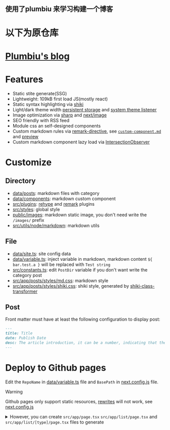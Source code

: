 ## 使用了plumbiu 来学习构建一个博客

# 以下为原仓库
# [Plumbiu's blog](https://blog.plumbiu.top/)

# Features

- Static stite generate(SSG)
- Lightweight: 109kB first load JS(mostly react)
- Static syntax highlighting via [shiki](https://github.com/shikijs/shiki)
- Light/dark theme width [persistent storage](https://developer.mozilla.org/en-US/docs/Web/API/Window/localStorage) and [system theme listener](https://developer.mozilla.org/en-US/docs/Web/API/Window/matchMedia)
- Image optimization via [sharp](https://github.com/lovell/sharp) and [next/image](https://nextjs.org/docs/basic-features/image-optimization)
- SEO friendly with RSS feed
- Module css an self-designed components
- Custom markdown rules via [remark-directive](https://github.com/remarkjs/remark-directive), see [`custom-component.md`](/data/posts/note/custom-component.md) and [preview](https://blog.plumbiu.top/posts/note/custom-component)
- Custom markdown component lazy load via [IntersectionObserver](https://developer.mozilla.org/en-US/docs/Web/API/IntersectionObserver)

# Customize

## Directory

- [data/posts](/data/posts/): markdown files with category
- [data/components](/data/components/): markdown custom component
- [src/plugins](/src/plugins/): [rehype](https://github.com/rehypejs/rehype) and [remark](https://github.com/remarkjs/remark) plugins
- [src/styles](/src/styles/): global style
- [public/images](/public/images/): markdown static image, you don't need write the `/images/` prefix
- [src/utils/node/markdown](/src/utils/node/markdown): markdown utils

## File

- [data/site.ts](/data/site.ts): site config data
- [data/variable.ts](/data/variable.ts): inject variable in markdown, markdown content `${ bar.test.a }` will be replaced with `Test string`
- [src/constants.ts](/src/constants.ts): edit `PostDir` variable if you don't want write the category post
- [src/app/posts/styles/md.css](/src/app/posts/styles/md.css): markdown style
- [src/app/posts/styles/shiki.css](/src/app/posts/styles/shiki.css): shiki style, generated by [shiki-class-transformer](https://github.com/Plumbiu/shiki-class-transformer)

## Post

Front matter must have at least the following configuration to display post:

```markdown
---
title: Title
date: Publish Date
desc: The article introduction, it can be a number, indicating that the introduction is the nth line of the article body (starting from 1)
---
```

# Deploy to Github pages

Edit the `RepoName` in [data/variable.ts](/data/variable.ts) file and `BasePath` in [next.config.js](/next.config.js) file.

> [!WARNING]
> Github pages only support static resources, [rewrites](https://nextjs.org/docs/app/api-reference/config/next-config-js/rewrites) will not work, see [next.config.js](/next.config.js)

<details>

<summary>However, you can create <code>src/app/page.tsx</code> <code>src/app/list/page.tsx</code> and <code>src/app/list/[type]/page.tsx</code> files to generate</summary>

```tsx
// src/app/list/page.tsx
// src/app/page.tsx
import ArtlistAll from '@/list/[id]/[pagenum]/page'

export default function Art() {
  return (
    <ArtlistAll
      params={{
        type: 'blog',
        pagenum: '1',
      }}
    />
  )
}
```

```tsx
// src/app/list/[id]/page.tsx
import ArtlistAll from './[pagenum]/page'
import { PostDir } from '@/constants'

interface Params {
  type: string
}
export async function generateStaticParams() {
  return PostDir.map((type) => ({
    type,
  }))
}

interface ListProps {
  params: Params
}

async function ArtList({ params }: ListProps) {
  const type = params.type
  return (
    <ArtlistAll
      params={{
        type,
        pagenum: '1',
      }}
    />
  )
}
export default ArtList
```

</details>
